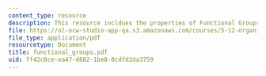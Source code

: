 ```yaml
---
content_type: resource
description: This resource incldues the properties of Functional Groups.
file: https://ol-ocw-studio-app-qa.s3.amazonaws.com/courses/5-12-organic-chemistry-i-spring-2005/ff42c8ceea47d6821be80cdfd2da3759_functional_groups.pdf
file_type: application/pdf
resourcetype: Document
title: functional_groups.pdf
uid: ff42c8ce-ea47-d682-1be8-0cdfd2da3759
---
```

